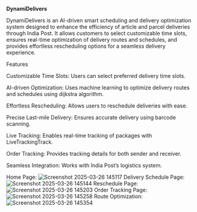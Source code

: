 **DynamiDelivers**

DynamiDelivers is an AI-driven smart scheduling and delivery optimization system designed to enhance the efficiency of article and parcel deliveries through India Post. It allows customers to select customizable time slots, ensures real-time optimization of delivery routes and schedules, and provides effortless rescheduling options for a seamless delivery experience.

Features

Customizable Time Slots: Users can select preferred delivery time slots.

AI-driven Optimization: Uses machine learning to optimize delivery routes and schedules using dijkstra algorithm.

Effortless Rescheduling: Allows users to reschedule deliveries with ease.

Precise Last-mile Delivery: Ensures accurate delivery using barcode scanning.

Live Tracking: Enables real-time tracking of packages with LiveTrackingTrack.

Order Tracking: Provides tracking details for both sender and receiver.

Seamless Integration: Works with India Post’s logistics system.

Home Page:
![Screenshot 2025-03-26 145117](https://github.com/user-attachments/assets/55ae4a93-4e19-4418-b76d-2fa7ec3182af)
Delivery Schedule Page:
![Screenshot 2025-03-26 145144](https://github.com/user-attachments/assets/d2ddefb8-b02a-4a23-a99c-9e1055a93fd4)
Reschedule Page:
![Screenshot 2025-03-26 145203](https://github.com/user-attachments/assets/7e7e0003-3536-4ecd-8bd3-ccb59b11f878)
Order Tracking Page:
![Screenshot 2025-03-26 145258](https://github.com/user-attachments/assets/5f99b6cf-8553-4ef4-bc06-cf72bf097aa0)
Route Optimization:
![Screenshot 2025-03-26 145354](https://github.com/user-attachments/assets/2631dcbb-0ac9-4f1d-92b6-65d35f00769a)
